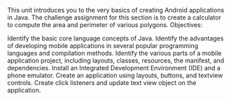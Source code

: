This unit introduces you to the very basics of creating Android applications in Java. The challenge assignment for this section is to create a calculator to compute the area and perimeter of various polygons.
Objectives:


Identify the basic core language concepts of Java.
Identify the advantages of developing mobile applications in several popular programming languages and compilation methods.
Identify the various parts of a mobile application project, including layouts, classes, resources, the manifest, and dependencies.
Install an Integrated Development Environment (IDE) and a phone emulator.
Create an application using layouts, buttons, and textview controls.
Create click listeners and update text view object on the application.